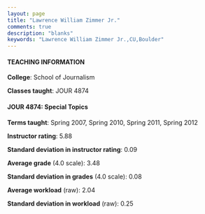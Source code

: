 ```yaml
---
layout: page
title: "Lawrence William Zimmer Jr." 
comments: true
description: "blanks"
keywords: "Lawrence William Zimmer Jr.,CU,Boulder"
---
```

<head>
<script src="https://ajax.googleapis.com/ajax/libs/jquery/2.1.3/jquery.min.js"></script>
<script src="https://dl.dropboxusercontent.com/s/pc42nxpaw1ea4o9/highcharts.js?dl=0"></script>
<!-- <script src="../assets/js/highcharts.js"></script> -->
<style type="text/css">@font-face {
	font-family: "Bebas Neue";
	src: url(https://www.filehosting.org/file/details/544349/BebasNeue Regular.otf) format("opentype");
	}
	h1.Bebas { 
		font-family: "Bebas Neue", Verdana, Tahoma;
	}
</style>
</head>
	   
#### TEACHING INFORMATION

**College**: School of Journalism

**Classes taught**: JOUR 4874

#### JOUR 4874: Special Topics

**Terms taught**: Spring 2007, Spring 2010, Spring 2011, Spring 2012

**Instructor rating**: 5.88

**Standard deviation in instructor rating**: 0.09

**Average grade** (4.0 scale): 3.48

**Standard deviation in grades** (4.0 scale): 0.08

**Average workload** (raw): 2.04

**Standard deviation in workload** (raw): 0.25

